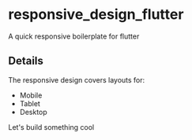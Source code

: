 # responsive_design_flutter

A quick responsive boilerplate for flutter

## Details

The responsive design covers layouts for:

- Mobile
- Tablet
- Desktop
  
Let's build something cool
